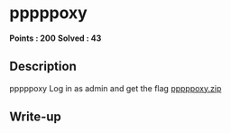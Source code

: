 # pppppoxy

**Points : 200**
**Solved : 43**

## Description

pppppoxy
Log in as admin and get the flag
[pppppoxy.zip]()

## Write-up

